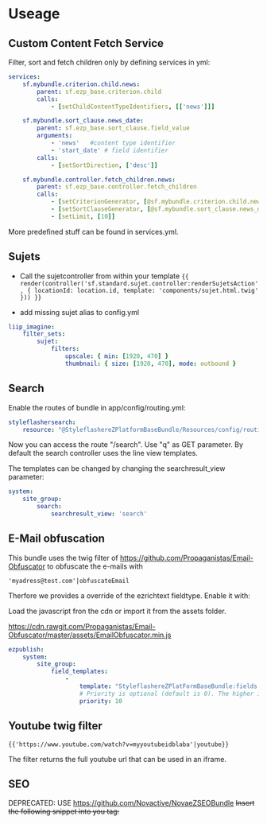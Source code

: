 # Useage

## Custom Content Fetch Service

Filter, sort and fetch children only by defining services in yml:

```yaml
services:
    sf.mybundle.criterion.child.news:
        parent: sf.ezp_base.criterion.child
        calls:
            - [setChildContentTypeIdentifiers, [['news']]]

    sf.mybundle.sort_clause.news_date:
        parent: sf.ezp_base.sort_clause.field_value
        arguments:
            - 'news'   #content type identifier
            - 'start_date' # field identifier
        calls:
            - [setSortDirection, ['desc']]

    sf.mybundle.controller.fetch_children.news:
        parent: sf.ezp_base.controller.fetch_children
        calls:
            - [setCriterionGenerator, [@sf.mybundle.criterion.child.news]]
            - [setSortClauseGenerator, [@sf.mybundle.sort_clause.news_date]]
            - [setLimit, [10]]
```

More predefined stuff can be found in services.yml.


## Sujets
* Call the sujetcontroller from within your template
    `{{ render(controller('sf.standard.sujet.controller:renderSujetsAction', {
     locationId: location.id,
        template: 'components/sujet.html.twig'
        })) }}`

* add missing sujet alias to config.yml
```yaml
liip_imagine:
    filter_sets:
        sujet:
            filters:
                upscale: { min: [1920, 470] }
                thumbnail: { size: [1920, 470], mode: outbound }
```

## Search

Enable the routes of bundle in app/config/routing.yml:
```yaml
styleflashersearch:
    resource: "@StyleflashereZPlatformBaseBundle/Resources/config/routing.yml"
```

Now you can access the route "/search". Use "q" as GET parameter. By default the search controller uses the line view templates.

The templates can be changed by changing the searchresult_view parameter:
```yaml
system:
    site_group:
        search:
            searchresult_view: 'search'
```

## E-Mail obfuscation

This bundle uses the twig filter of https://github.com/Propaganistas/Email-Obfuscator to obfuscate the e-mails with 
```
'myadress@test.com'|obfuscateEmail
```
Therfore we provides a override of the ezrichtext fieldtype. Enable it with:

Load the javascript fron the cdn or import it from the assets folder.

https://cdn.rawgit.com/Propaganistas/Email-Obfuscator/master/assets/EmailObfuscator.min.js

```yaml
ezpublish:
    system:
        site_group:
            field_templates:
                -
                    template: "StyleflashereZPlatFormBaseBundle:fields:ezrichtext.html.twig"
                    # Priority is optional (default is 0). The higher it is, the higher your template gets in the list.
                    priority: 10
```

## Youtube twig filter
```
{{'https://www.youtube.com/watch?v=myyoutubeidblaba'|youtube}}
```

The filter returns the full youtube url that can be used in an iframe.

## SEO
DEPRECATED: USE https://github.com/Novactive/NovaeZSEOBundle
~~Insert the following snippet into you <head> tag:~~

